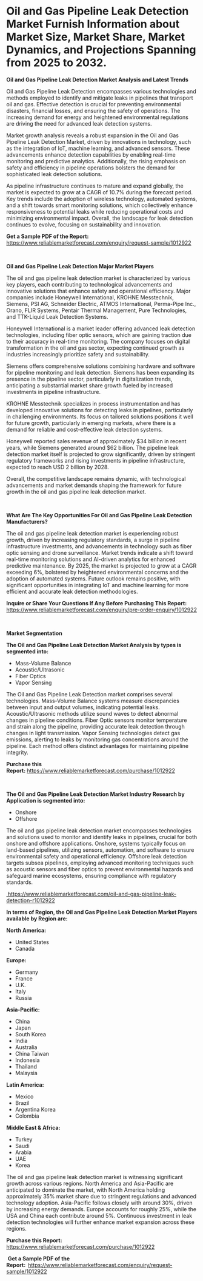 <p><h1>Oil and Gas Pipeline Leak Detection Market Furnish Information about Market Size, Market Share, Market Dynamics, and Projections Spanning from 2025 to 2032.</h1></p><p><strong>Oil and Gas Pipeline Leak Detection Market Analysis and Latest Trends</strong></p>
<p><p>Oil and Gas Pipeline Leak Detection encompasses various technologies and methods employed to identify and mitigate leaks in pipelines that transport oil and gas. Effective detection is crucial for preventing environmental disasters, financial losses, and ensuring the safety of operations. The increasing demand for energy and heightened environmental regulations are driving the need for advanced leak detection systems. </p><p>Market growth analysis reveals a robust expansion in the Oil and Gas Pipeline Leak Detection Market, driven by innovations in technology, such as the integration of IoT, machine learning, and advanced sensors. These advancements enhance detection capabilities by enabling real-time monitoring and predictive analytics. Additionally, the rising emphasis on safety and efficiency in pipeline operations bolsters the demand for sophisticated leak detection solutions.</p><p>As pipeline infrastructure continues to mature and expand globally, the market is expected to grow at a CAGR of 10.7% during the forecast period. Key trends include the adoption of wireless technology, automated systems, and a shift towards smart monitoring solutions, which collectively enhance responsiveness to potential leaks while reducing operational costs and minimizing environmental impact. Overall, the landscape for leak detection continues to evolve, focusing on sustainability and innovation.</p></p>
<p><strong>Get a Sample PDF of the Report:&nbsp;</strong> <a href="https://www.reliablemarketforecast.com/enquiry/request-sample/1012922?utm_campaign=1890&utm_medium=2&utm_source=Github&utm_content=ia&utm_term=17042025&utm_id=oil-and-gas-pipeline-leak-detection">https://www.reliablemarketforecast.com/enquiry/request-sample/1012922</a></p>
<p>&nbsp;</p>
<p><strong>Oil and Gas Pipeline Leak Detection Major Market Players</strong></p>
<p><p>The oil and gas pipeline leak detection market is characterized by various key players, each contributing to technological advancements and innovative solutions that enhance safety and operational efficiency. Major companies include Honeywell International, KROHNE Messtechnik, Siemens, PSI AG, Schneider Electric, ATMOS International, Perma-Pipe Inc., Orano, FLIR Systems, Pentair Thermal Management, Pure Technologies, and TTK-Liquid Leak Detection Systems.</p><p>Honeywell International is a market leader offering advanced leak detection technologies, including fiber optic sensors, which are gaining traction due to their accuracy in real-time monitoring. The company focuses on digital transformation in the oil and gas sector, expecting continued growth as industries increasingly prioritize safety and sustainability.</p><p>Siemens offers comprehensive solutions combining hardware and software for pipeline monitoring and leak detection. Siemens has been expanding its presence in the pipeline sector, particularly in digitalization trends, anticipating a substantial market share growth fueled by increased investments in pipeline infrastructure.</p><p>KROHNE Messtechnik specializes in process instrumentation and has developed innovative solutions for detecting leaks in pipelines, particularly in challenging environments. Its focus on tailored solutions positions it well for future growth, particularly in emerging markets, where there is a demand for reliable and cost-effective leak detection systems.</p><p>Honeywell reported sales revenue of approximately $34 billion in recent years, while Siemens generated around $62 billion. The pipeline leak detection market itself is projected to grow significantly, driven by stringent regulatory frameworks and rising investments in pipeline infrastructure, expected to reach USD 2 billion by 2028.</p><p>Overall, the competitive landscape remains dynamic, with technological advancements and market demands shaping the framework for future growth in the oil and gas pipeline leak detection market.</p></p>
<p>&nbsp;</p>
<p><strong>What Are The Key Opportunities For Oil and Gas Pipeline Leak Detection Manufacturers?</strong></p>
<p><p>The oil and gas pipeline leak detection market is experiencing robust growth, driven by increasing regulatory standards, a surge in pipeline infrastructure investments, and advancements in technology such as fiber optic sensing and drone surveillance. Market trends indicate a shift toward real-time monitoring solutions and AI-driven analytics for enhanced predictive maintenance. By 2025, the market is projected to grow at a CAGR exceeding 6%, bolstered by heightened environmental concerns and the adoption of automated systems. Future outlook remains positive, with significant opportunities in integrating IoT and machine learning for more efficient and accurate leak detection methodologies.</p></p>
<p><strong>Inquire or Share Your Questions If Any Before Purchasing This Report:</strong> <a href="https://www.reliablemarketforecast.com/enquiry/pre-order-enquiry/1012922?utm_campaign=1890&utm_medium=2&utm_source=Github&utm_content=ia&utm_term=17042025&utm_id=oil-and-gas-pipeline-leak-detection">https://www.reliablemarketforecast.com/enquiry/pre-order-enquiry/1012922</a></p>
<p>&nbsp;</p>
<p><strong>Market Segmentation</strong></p>
<p><strong>The Oil and Gas Pipeline Leak Detection Market Analysis by types is segmented into:</strong></p>
<p><ul><li>Mass-Volume Balance</li><li>Acoustic/Ultrasonic</li><li>Fiber Optics</li><li>Vapor Sensing</li></ul></p>
<p><p>The Oil and Gas Pipeline Leak Detection market comprises several technologies. Mass-Volume Balance systems measure discrepancies between input and output volumes, indicating potential leaks. Acoustic/Ultrasonic methods utilize sound waves to detect abnormal changes in pipeline conditions. Fiber Optic sensors monitor temperature and strain along the pipeline, providing accurate leak detection through changes in light transmission. Vapor Sensing technologies detect gas emissions, alerting to leaks by monitoring gas concentrations around the pipeline. Each method offers distinct advantages for maintaining pipeline integrity.</p></p>
<p><strong>Purchase this Report:&nbsp;</strong><a href="https://www.reliablemarketforecast.com/purchase/1012922?utm_campaign=1890&utm_medium=2&utm_source=Github&utm_content=ia&utm_term=17042025&utm_id=oil-and-gas-pipeline-leak-detection">https://www.reliablemarketforecast.com/purchase/1012922</a></p>
<p>&nbsp;</p>
<p><strong>The Oil and Gas Pipeline Leak Detection Market Industry Research by Application is segmented into:</strong></p>
<p><ul><li>Onshore</li><li>Offshore</li></ul></p>
<p><p>The oil and gas pipeline leak detection market encompasses technologies and solutions used to monitor and identify leaks in pipelines, crucial for both onshore and offshore applications. Onshore, systems typically focus on land-based pipelines, utilizing sensors, automation, and software to ensure environmental safety and operational efficiency. Offshore leak detection targets subsea pipelines, employing advanced monitoring techniques such as acoustic sensors and fiber optics to prevent environmental hazards and safeguard marine ecosystems, ensuring compliance with regulatory standards.</p></p>
<p><a href="https://www.reliablemarketforecast.com/oil-and-gas-pipeline-leak-detection-r1012922?utm_campaign=1890&utm_medium=2&utm_source=Github&utm_content=ia&utm_term=17042025&utm_id=oil-and-gas-pipeline-leak-detection">&nbsp;https://www.reliablemarketforecast.com/oil-and-gas-pipeline-leak-detection-r1012922</a></p>
<p><strong>In terms of Region, the Oil and Gas Pipeline Leak Detection Market Players available by Region are:</strong></p>
<p>
    <p> <strong> North America: </strong>
        <ul>
            <li>United States</li>
            <li>Canada</li>
        </ul>
        </p> 
    <p> <strong> Europe: </strong>
        <ul>
            <li>Germany</li>
            <li>France</li>
            <li>U.K.</li>
            <li>Italy</li>
            <li>Russia</li>
        </ul>
        </p> 
    <p> <strong> Asia-Pacific: </strong>
        <ul>
            <li>China</li>
            <li>Japan</li>
            <li>South Korea</li>
            <li>India</li>
            <li>Australia</li>
            <li>China Taiwan</li>
            <li>Indonesia</li>
            <li>Thailand</li>
            <li>Malaysia</li>
        </ul>
        </p> 
    <p> <strong> Latin America: </strong>
        <ul>
            <li>Mexico</li>
            <li>Brazil</li>
            <li>Argentina Korea</li>
            <li>Colombia</li>
        </ul>
        </p> 
    <p> <strong> Middle East & Africa: </strong>
        <ul>
            <li>Turkey</li>
            <li>Saudi</li>
            <li>Arabia</li>
            <li>UAE</li>
            <li>Korea</li>
        </ul>
    </p>
    </p>
<p><p>The oil and gas pipeline leak detection market is witnessing significant growth across various regions. North America and Asia-Pacific are anticipated to dominate the market, with North America holding approximately 35% market share due to stringent regulations and advanced technology adoption. Asia-Pacific follows closely with around 30%, driven by increasing energy demands. Europe accounts for roughly 25%, while the USA and China each contribute around 5%. Continuous investment in leak detection technologies will further enhance market expansion across these regions.</p></p>
<p><strong>Purchase this Report: </strong><a href="https://www.reliablemarketforecast.com/purchase/1012922?utm_campaign=1890&utm_medium=2&utm_source=Github&utm_content=ia&utm_term=17042025&utm_id=oil-and-gas-pipeline-leak-detection">https://www.reliablemarketforecast.com/purchase/1012922</a></p>
<p>&nbsp;<strong>Get a Sample PDF of the Report:&nbsp;&nbsp;</strong><a href="https://www.reliablemarketforecast.com/enquiry/request-sample/1012922?utm_campaign=1890&utm_medium=2&utm_source=Github&utm_content=ia&utm_term=17042025&utm_id=oil-and-gas-pipeline-leak-detection">https://www.reliablemarketforecast.com/enquiry/request-sample/1012922</a></p>
<p><strong></strong></p>
<p><p></p><p></p><p></p></p>